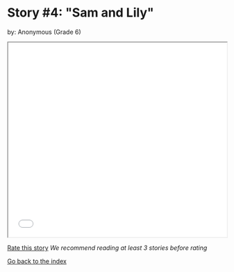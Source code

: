 # Story #4: "Sam and Lily"
by: Anonymous (Grade 6)


<iframe src="../stories/04_Sam and Lily.html" height="450px" width="100%"> </iframe>

[Rate this story](https://forms.gle/zbTTGuidhwvabMLT9) *We recommend reading at least 3 stories before rating*

[Go back to the index](../index.md)

